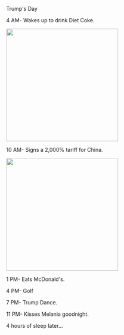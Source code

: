 Trump's Day

4 AM- Wakes up to drink Diet Coke.

<img src="https://www.vice.com/wp-content/uploads/sites/2/2025/01/donald-trump-has-a-diet-coke-button-back-on-his-oval-office-desk.jpg" width="300">

10 AM- Signs a 2,000% tariff for China.

<img src="https://th.bing.com/th/id/OIP.iN5K9Sk4pFScsg0OfV0DMgHaEK?rs=1&pid=ImgDetMain" width="300">

1 PM- Eats McDonald's.

4 PM- Golf

7 PM- Trump Dance.

11 PM- Kisses Melania goodnight.

4 hours of sleep later...
